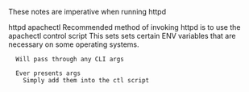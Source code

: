 These notes are imperative when running httpd

httpd
    apachectl
      Recommended method of invoking httpd is to use the apachectl control script
        This sets sets certain ENV variables that are necessary on some operating systems.

      Will pass through any CLI args

      Ever presents args
        Simply add them into the ctl script